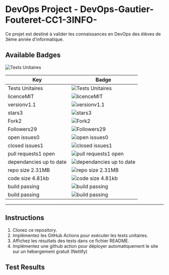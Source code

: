 # DevOps Project - DevOps-Gautier-Fouteret-CC1-3INFO-

Ce projet est destiné à valider les connaissances en DevOps des élèves de 3ème année d'informatique.

## Available Badges
![Tests Unitaires](https://github.com/GautierFouteret/DevOps-Gautier-Fouteret-CC1-3INFO/actions/workflows/tests.yml/badge.svg)

| Key                                      | Badge                                                                                         |
| ---------------------------------------- | --------------------------------------------------------------------------------------------- |
| Tests Unitaires    | ![Tests Unitaires](https://github.com/GautierFouteret/DevOps-Gautier-Fouteret-CC1-3INFO-/actions/workflows/tests.yml/badge.svg) |
| licenceMIT                               | ![licenceMIT](https://img.shields.io/github/license/GautierFouteret/DevOps-Gautier-Fouteret-CC1-3INFO) |
| versionv1.1                               | ![versionv1.1](https://img.shields.io/github/package-json/v/GautierFouteret/DevOps-Gautier-Fouteret-CC1-3INFO) |
| stars3                                    | ![stars3](https://img.shields.io/github/stars/GautierFouteret/DevOps-Gautier-Fouteret-CC1-3INFO?style=social) |
| Fork2                                     | ![Fork2](https://img.shields.io/github/forks/GautierFouteret/DevOps-Gautier-Fouteret-CC1-3INFO) |
| Followers29                               | ![Followers29](https://img.shields.io/github/followers/GautierFouteret?style=social) |
| open issues0                              | ![open issues0](https://img.shields.io/github/issues/GautierFouteret/DevOps-Gautier-Fouteret-CC1-3INFO) |
| closed issues1                             | ![closed issues1](https://img.shields.io/github/issues-closed/GautierFouteret/DevOps-Gautier-Fouteret-CC1-3INFO) |
| pull requests1 open                       | ![pull requests1 open](https://img.shields.io/github/issues-pr/GautierFouteret/DevOps-Gautier-Fouteret-CC1-3INFO) |
| dependancies up to date                   | ![dependancies up to date](https://img.shields.io/david/GautierFouteret/DevOps-Gautier-Fouteret-CC1-3INFO) |
| repo size 2.31MB                          | ![repo size 2.31MB](https://img.shields.io/github/repo-size/GautierFouteret/DevOps-Gautier-Fouteret-CC1-3INFO) |
| code size 4.81kb                          | ![code size 4.81kb](https://img.shields.io/github/languages/code-size/GautierFouteret/DevOps-Gautier-Fouteret-CC1-3INFO) |
| build passing                             | ![build passing](https://img.shields.io/travis/com/GautierFouteret/DevOps-Gautier-Fouteret-CC1-3INFO) |
| build passing                             | ![build passing](https://img.shields.io/travis/org/GautierFouteret/DevOps-Gautier-Fouteret-CC1-3INFO) |

---
## Instructions

1. Clonez ce repository.
2. Implémentez les GitHub Actions pour exécuter les tests unitaires.
3. Affichez les résultats des tests dans ce fichier README.
4. Implémentez une github action pour déployer automatiquement le site sur un hébergement gratuit (Netlify)

## Test Results
